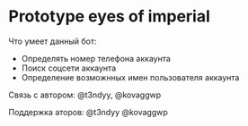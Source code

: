 # Prototype eyes of imperial

Что умеет данный бот:
  - Определять номер телефона аккаунта
  - Поиск соцсети аккаунта
  - Определение возможнных имен пользователя аккаунта

Связь с автором: @t3ndyy, @kovaggwp

Поддержка аторов: @t3ndyy @kovaggwp



